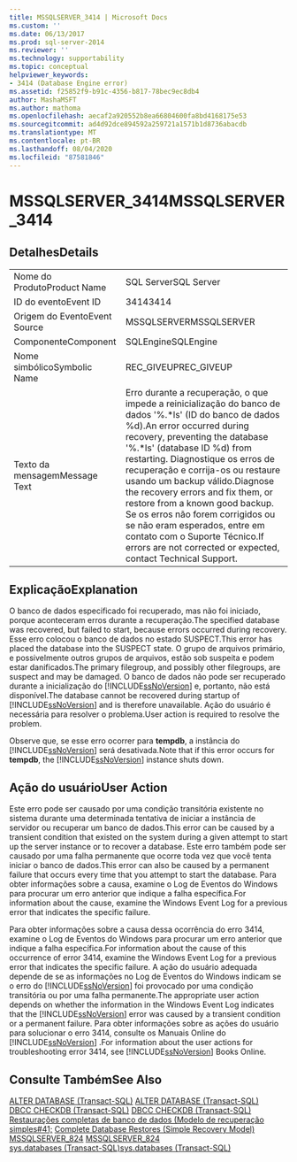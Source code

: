 ```yaml
---
title: MSSQLSERVER_3414 | Microsoft Docs
ms.custom: ''
ms.date: 06/13/2017
ms.prod: sql-server-2014
ms.reviewer: ''
ms.technology: supportability
ms.topic: conceptual
helpviewer_keywords:
- 3414 (Database Engine error)
ms.assetid: f25852f9-b91c-4356-b817-78bec9ec8db4
author: MashaMSFT
ms.author: mathoma
ms.openlocfilehash: aecaf2a920552b8ea66804600fa8bd4168175e53
ms.sourcegitcommit: ad4d92dce894592a259721a1571b1d8736abacdb
ms.translationtype: MT
ms.contentlocale: pt-BR
ms.lasthandoff: 08/04/2020
ms.locfileid: "87581846"
---
```

# <a name="mssqlserver_3414"></a><span data-ttu-id="1fd6c-102">MSSQLSERVER_3414</span><span class="sxs-lookup"><span data-stu-id="1fd6c-102">MSSQLSERVER_3414</span></span>
    
## <a name="details"></a><span data-ttu-id="1fd6c-103">Detalhes</span><span class="sxs-lookup"><span data-stu-id="1fd6c-103">Details</span></span>  
  
|||  
|-|-|  
|<span data-ttu-id="1fd6c-104">Nome do Produto</span><span class="sxs-lookup"><span data-stu-id="1fd6c-104">Product Name</span></span>|<span data-ttu-id="1fd6c-105">SQL Server</span><span class="sxs-lookup"><span data-stu-id="1fd6c-105">SQL Server</span></span>|  
|<span data-ttu-id="1fd6c-106">ID do evento</span><span class="sxs-lookup"><span data-stu-id="1fd6c-106">Event ID</span></span>|<span data-ttu-id="1fd6c-107">3414</span><span class="sxs-lookup"><span data-stu-id="1fd6c-107">3414</span></span>|  
|<span data-ttu-id="1fd6c-108">Origem do Evento</span><span class="sxs-lookup"><span data-stu-id="1fd6c-108">Event Source</span></span>|<span data-ttu-id="1fd6c-109">MSSQLSERVER</span><span class="sxs-lookup"><span data-stu-id="1fd6c-109">MSSQLSERVER</span></span>|  
|<span data-ttu-id="1fd6c-110">Componente</span><span class="sxs-lookup"><span data-stu-id="1fd6c-110">Component</span></span>|<span data-ttu-id="1fd6c-111">SQLEngine</span><span class="sxs-lookup"><span data-stu-id="1fd6c-111">SQLEngine</span></span>|  
|<span data-ttu-id="1fd6c-112">Nome simbólico</span><span class="sxs-lookup"><span data-stu-id="1fd6c-112">Symbolic Name</span></span>|<span data-ttu-id="1fd6c-113">REC_GIVEUP</span><span class="sxs-lookup"><span data-stu-id="1fd6c-113">REC_GIVEUP</span></span>|  
|<span data-ttu-id="1fd6c-114">Texto da mensagem</span><span class="sxs-lookup"><span data-stu-id="1fd6c-114">Message Text</span></span>|<span data-ttu-id="1fd6c-115">Erro durante a recuperação, o que impede a reinicialização do banco de dados '%.\*ls' (ID do banco de dados %d).</span><span class="sxs-lookup"><span data-stu-id="1fd6c-115">An error occurred during recovery, preventing the database '%.\*ls' (database ID %d) from restarting.</span></span> <span data-ttu-id="1fd6c-116">Diagnostique os erros de recuperação e corrija-os ou restaure usando um backup válido.</span><span class="sxs-lookup"><span data-stu-id="1fd6c-116">Diagnose the recovery errors and fix them, or restore from a known good backup.</span></span> <span data-ttu-id="1fd6c-117">Se os erros não forem corrigidos ou se não eram esperados, entre em contato com o Suporte Técnico.</span><span class="sxs-lookup"><span data-stu-id="1fd6c-117">If errors are not corrected or expected, contact Technical Support.</span></span>|  
  
## <a name="explanation"></a><span data-ttu-id="1fd6c-118">Explicação</span><span class="sxs-lookup"><span data-stu-id="1fd6c-118">Explanation</span></span>  
 <span data-ttu-id="1fd6c-119">O banco de dados especificado foi recuperado, mas não foi iniciado, porque aconteceram erros durante a recuperação.</span><span class="sxs-lookup"><span data-stu-id="1fd6c-119">The specified database was recovered, but failed to start, because errors occurred during recovery.</span></span> <span data-ttu-id="1fd6c-120">Esse erro colocou o banco de dados no estado SUSPECT.</span><span class="sxs-lookup"><span data-stu-id="1fd6c-120">This error has placed the database into the SUSPECT state.</span></span> <span data-ttu-id="1fd6c-121">O grupo de arquivos primário, e possivelmente outros grupos de arquivos, estão sob suspeita e podem estar danificados.</span><span class="sxs-lookup"><span data-stu-id="1fd6c-121">The primary filegroup, and possibly other filegroups, are suspect and may be damaged.</span></span> <span data-ttu-id="1fd6c-122">O banco de dados não pode ser recuperado durante a inicialização do [!INCLUDE[ssNoVersion](../../includes/ssnoversion-md.md)] e, portanto, não está disponível.</span><span class="sxs-lookup"><span data-stu-id="1fd6c-122">The database cannot be recovered during startup of [!INCLUDE[ssNoVersion](../../includes/ssnoversion-md.md)] and is therefore unavailable.</span></span> <span data-ttu-id="1fd6c-123">Ação do usuário é necessária para resolver o problema.</span><span class="sxs-lookup"><span data-stu-id="1fd6c-123">User action is required to resolve the problem.</span></span>  
  
 <span data-ttu-id="1fd6c-124">Observe que, se esse erro ocorrer para **tempdb**, a instância do [!INCLUDE[ssNoVersion](../../includes/ssnoversion-md.md)] será desativada.</span><span class="sxs-lookup"><span data-stu-id="1fd6c-124">Note that if this error occurs for **tempdb**, the [!INCLUDE[ssNoVersion](../../includes/ssnoversion-md.md)] instance shuts down.</span></span>  
  
## <a name="user-action"></a><span data-ttu-id="1fd6c-125">Ação do usuário</span><span class="sxs-lookup"><span data-stu-id="1fd6c-125">User Action</span></span>  
 <span data-ttu-id="1fd6c-126">Este erro pode ser causado por uma condição transitória existente no sistema durante uma determinada tentativa de iniciar a instância de servidor ou recuperar um banco de dados.</span><span class="sxs-lookup"><span data-stu-id="1fd6c-126">This error can be caused by a transient condition that existed on the system during a given attempt to start up the server instance or to recover a database.</span></span> <span data-ttu-id="1fd6c-127">Este erro também pode ser causado por uma falha permanente que ocorre toda vez que você tenta iniciar o banco de dados.</span><span class="sxs-lookup"><span data-stu-id="1fd6c-127">This error can also be caused by a permanent failure that occurs every time that you attempt to start the database.</span></span> <span data-ttu-id="1fd6c-128">Para obter informações sobre a causa, examine o Log de Eventos do Windows para procurar um erro anterior que indique a falha específica.</span><span class="sxs-lookup"><span data-stu-id="1fd6c-128">For information about the cause, examine the Windows Event Log for a previous error that indicates the specific failure.</span></span>  
  
 <span data-ttu-id="1fd6c-129">Para obter informações sobre a causa dessa ocorrência do erro 3414, examine o Log de Eventos do Windows para procurar um erro anterior que indique a falha específica.</span><span class="sxs-lookup"><span data-stu-id="1fd6c-129">For information about the cause of this occurrence of error 3414, examine the Windows Event Log for a previous error that indicates the specific failure.</span></span> <span data-ttu-id="1fd6c-130">A ação do usuário adequada depende de se as informações no Log de Eventos do Windows indicam se o erro do [!INCLUDE[ssNoVersion](../../includes/ssnoversion-md.md)] foi provocado por uma condição transitória ou por uma falha permanente.</span><span class="sxs-lookup"><span data-stu-id="1fd6c-130">The appropriate user action depends on whether the information in the Windows Event Log indicates that the [!INCLUDE[ssNoVersion](../../includes/ssnoversion-md.md)] error was caused by a transient condition or a permanent failure.</span></span> <span data-ttu-id="1fd6c-131">Para obter informações sobre as ações do usuário para solucionar o erro 3414, consulte os Manuais Online do [!INCLUDE[ssNoVersion](../../includes/ssnoversion-md.md)] .</span><span class="sxs-lookup"><span data-stu-id="1fd6c-131">For information about the user actions for troubleshooting error 3414, see [!INCLUDE[ssNoVersion](../../includes/ssnoversion-md.md)] Books Online.</span></span>  
  
## <a name="see-also"></a><span data-ttu-id="1fd6c-132">Consulte Também</span><span class="sxs-lookup"><span data-stu-id="1fd6c-132">See Also</span></span>  
 <span data-ttu-id="1fd6c-133">[ALTER DATABASE &#40;Transact-SQL&#41;](/sql/t-sql/statements/alter-database-transact-sql) </span><span class="sxs-lookup"><span data-stu-id="1fd6c-133">[ALTER DATABASE &#40;Transact-SQL&#41;](/sql/t-sql/statements/alter-database-transact-sql) </span></span>  
 <span data-ttu-id="1fd6c-134">[DBCC CHECKDB &#40;Transact-SQL&#41;](/sql/t-sql/database-console-commands/dbcc-checkdb-transact-sql) </span><span class="sxs-lookup"><span data-stu-id="1fd6c-134">[DBCC CHECKDB &#40;Transact-SQL&#41;](/sql/t-sql/database-console-commands/dbcc-checkdb-transact-sql) </span></span>  
 <span data-ttu-id="1fd6c-135">[Restaurações completas de banco de dados &#40;Modelo de recuperação simples#41;](../backup-restore/complete-database-restores-simple-recovery-model.md) </span><span class="sxs-lookup"><span data-stu-id="1fd6c-135">[Complete Database Restores &#40;Simple Recovery Model&#41;](../backup-restore/complete-database-restores-simple-recovery-model.md) </span></span>  
 <span data-ttu-id="1fd6c-136">[MSSQLSERVER_824](mssqlserver-824-database-engine-error.md) </span><span class="sxs-lookup"><span data-stu-id="1fd6c-136">[MSSQLSERVER_824](mssqlserver-824-database-engine-error.md) </span></span>  
 [<span data-ttu-id="1fd6c-137">sys.databases &#40;Transact-SQL&#41;</span><span class="sxs-lookup"><span data-stu-id="1fd6c-137">sys.databases &#40;Transact-SQL&#41;</span></span>](/sql/relational-databases/system-catalog-views/sys-databases-transact-sql)  
  
  
